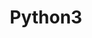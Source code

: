 ---
layout: toctree
title: Python3
permalink: /blog/coding/python/
parent: /blog/coding/

enumerate_grand_children: true
---